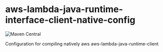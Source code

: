 # aws-lambda-java-runtime-interface-client-native-config
![Maven Central](https://img.shields.io/maven-central/v/io.microlam/aws-lambda-java-runtime-interface-client-native-config)

Configuration for compiling natively aws aws-lambda-java-runtime-client
